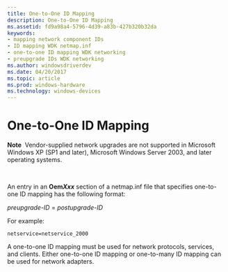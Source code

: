 ```yaml
---
title: One-to-One ID Mapping
description: One-to-One ID Mapping
ms.assetid: fd9a98a4-5796-4d39-a83b-427b320b32da
keywords:
- mapping network component IDs
- ID mapping WDK netmap.inf
- one-to-one ID mapping WDK networking
- preupgrade IDs WDK networking
ms.author: windowsdriverdev
ms.date: 04/20/2017
ms.topic: article
ms.prod: windows-hardware
ms.technology: windows-devices
---
```


# One-to-One ID Mapping





**Note**  Vendor-supplied network upgrades are not supported in Microsoft Windows XP (SP1 and later), Microsoft Windows Server 2003, and later operating systems.

 

An entry in an **Oem*Xxx*** section of a netmap.inf file that specifies one-to-one ID mapping has the following format:

*preupgrade-ID* = *postupgrade-ID*

For example:

```
netservice=netservice_2000
```

A one-to-one ID mapping must be used for network protocols, services, and clients. Either one-to-one ID mapping or one-to-many ID mapping can be used for network adapters.

 

 





